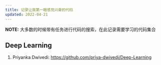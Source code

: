 ```yaml
---
title: 记录让我第一眼感觉兴奋的代码
updated: 2022-04-21
---
```


**NOTE:** 大多数的时候带有任务进行代码的搜索，在此记录需要学习的代码集合

<div class="divider"></div>

## Deep Learning
1. Priyanka Dwivedi: https://github.com/priya-dwivedi/Deep-Learning